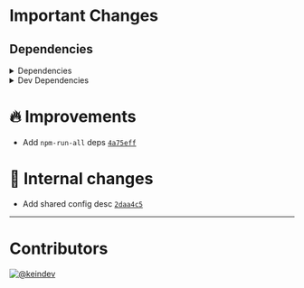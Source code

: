 # Important Changes

## Dependencies

<details>
<summary>Dependencies</summary>

- Changed **[standard-shared-config](https://www.npmjs.com/package/standard-shared-config)** from `^4.0.12` to `^4.0.15`

</details>

<details>
<summary>Dev Dependencies</summary>

- Changed **[changelog-guru](https://www.npmjs.com/package/changelog-guru)** from `^4.0.4` to `^4.0.6`
- Changed **[prettier](https://www.npmjs.com/package/prettier)** from `^2.6.2` to `^2.7.1`
- Bumped **[@tagproject/base-shared-config](https://www.npmjs.com/package/@tagproject/base-shared-config)** from `^2.2.2` to `^3.3.2`
- Bumped **[@tagproject/vscode-shared-config](https://www.npmjs.com/package/@tagproject/vscode-shared-config)** from `^1.2.4` to `^2.0.2`
- Bumped **[cspell](https://www.npmjs.com/package/cspell)** from `^5.19.5` to `^6.14.2`
- Bumped **[husky](https://www.npmjs.com/package/husky)** from `^7.0.4` to `^8.0.2`
- Removed **[figma-portal](https://www.npmjs.com/package/figma-portal)**, with `^1.0.0`

</details>

# :fire: Improvements

- Add `npm-run-all` deps [`4a75eff`](https://github.com/tagproject/docs-shared-config/commit/4a75eff8e83ff1d2c6e20a295cda8d5e35ccfe0f)

# :memo: Internal changes

- Add shared config desc [`2daa4c5`](https://github.com/tagproject/docs-shared-config/commit/2daa4c5a602adacf4b1451ce0d1ead8fe267999c)

---

# Contributors

[![@keindev](https://avatars.githubusercontent.com/u/4527292?v=4&s=40)](https://github.com/keindev)
